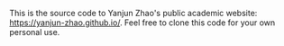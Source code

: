 This is the source code to Yanjun Zhao's public academic website: https://yanjun-zhao.github.io/. Feel free to clone this code for your own personal use.